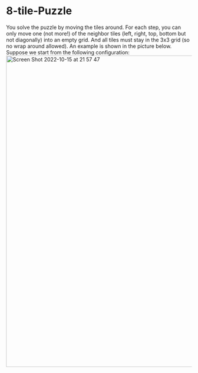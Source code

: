 # 8-tile-Puzzle
You solve the puzzle by moving the tiles around. 
For each step, you can only move one (not more!) of the neighbor tiles (left, right, top, bottom but not diagonally) into an empty grid. 
And all tiles must stay in the 3x3 grid (so no wrap around allowed). 
An example is shown in the picture below. Suppose we start from the following configuration:
<img width="843" alt="Screen Shot 2022-10-15 at 21 57 47" src="https://user-images.githubusercontent.com/112918739/196015881-9769b31a-d417-4767-8a71-d9ad43648037.png">
